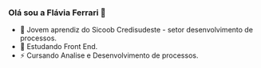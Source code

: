 ### Olá sou a Flávia Ferrari 👋


- 🔭 Jovem aprendiz do Sicoob Credisudeste - setor desenvolvimento de processos.
- 🌱 Estudando Front End.
- ⚡ Cursando Analise e Desenvolvimento de processos.
